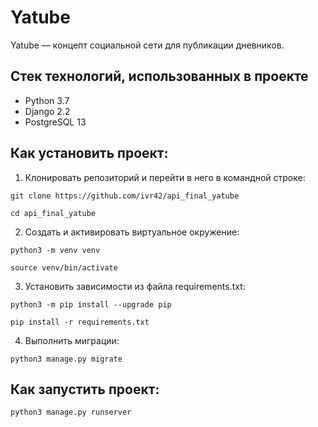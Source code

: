 # Yatube

Yatube — концепт социальной сети для публикации дневников.

## Стек технологий, использованных в проекте
- Python 3.7
- Django 2.2
- PostgreSQL 13


## Как установить проект:
1. Клонировать репозиторий и перейти в него в командной строке:
```shell
git clone https://github.com/ivr42/api_final_yatube
```
```shell
cd api_final_yatube
```

2. Cоздать и активировать виртуальное окружение:
```shell
python3 -m venv venv
```
```shell
source venv/bin/activate
```

3. Установить зависимости из файла requirements.txt:
```shell
python3 -m pip install --upgrade pip
```
```shell
pip install -r requirements.txt
```

4. Выполнить миграции:
```shell
python3 manage.py migrate
```
## Как запустить проект:
```shell
python3 manage.py runserver
```


